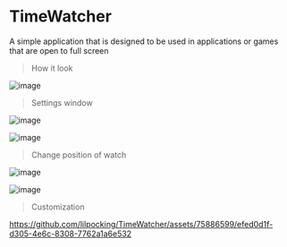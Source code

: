 # TimeWatcher
A simple application that is designed to be used in applications or games that are open to full screen

>How it look

![image](https://i.imgur.com/eTL59tq.png)

>Settings window

![image](https://github.com/lilpocking/QRCodeGenerationApplication/assets/75886599/46d7234f-4399-42c2-a380-7d813d934695)

![image](https://github.com/lilpocking/QRCodeGenerationApplication/assets/75886599/b27744d9-7eb4-408b-8555-0350e3cbb8b3)

>Change position of watch

![image](https://github.com/lilpocking/QRCodeGenerationApplication/assets/75886599/99f4fe22-41d5-4e14-ace8-69b3d2418cb1)

![image](https://github.com/lilpocking/QRCodeGenerationApplication/assets/75886599/f17e00ba-7a6d-4823-9d32-1a566c59cf5a)

>Customization

https://github.com/lilpocking/TimeWatcher/assets/75886599/efed0d1f-d305-4e6c-8308-7762a1a6e532

